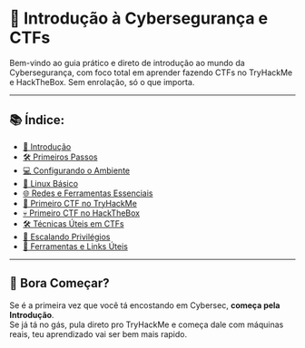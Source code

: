 # 🚩 Introdução à Cybersegurança e CTFs

Bem-vindo ao guia prático e direto de introdução ao mundo da Cybersegurança, com foco total em aprender fazendo CTFs no TryHackMe e HackTheBox. Sem enrolação, só o que importa.

---

## 📚 Índice:

- [📖 Introdução](01-introducao.md)
- [🛠️ Primeiros Passos](02-primeiros-passos.md)
- [💻 Configurando o Ambiente](03-configurando-ambiente.md)
- [🐧 Linux Básico](04-linux-basico.md)
- [🌐 Redes e Ferramentas Essenciais](05-rede-e-ferramentas.md)
- [🧠 Primeiro CTF no TryHackMe](06-primeiro-ctf-tryhackme.md)
- [💀 Primeiro CTF no HackTheBox](07-primeiro-ctf-hackthebox.md)
- [🛠️ Técnicas Úteis em CTFs](08-tecnicas-uteis.md)
- [🔼 Escalando Privilégios](09-escalando-privilegios.md)
- [🧰 Ferramentas e Links Úteis](ferramentas-links-uteis.md)

---

## 🚀 Bora Começar?

Se é a primeira vez que você tá encostando em Cybersec, **começa pela Introdução**.  
Se já tá no gás, pula direto pro TryHackMe e começa dale com máquinas reais, teu aprendizado vai ser bem mais rapido.
